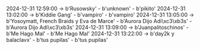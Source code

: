 2024-12-31 12:59:00 -> b'Rusowsky' - b'unknown' - b'pikito'
2024-12-31 13:02:00 -> b'Kiddie Gang' - b'vampiro' - b'vampiro'
2024-12-31 13:05:00 -> b'Yosoymatt, French Braids y Eva de Marce' - b'Aurora Dijo Adi\xc3\xb3s' - b'Aurora Dijo Adi\xc3\xb3s'
2024-12-31 13:09:00 -> b'Juanpalitoschinos' - b'Me Hago Mal' - b'Me Hago Mal'
2024-12-31 13:22:00 -> b'day2k y balaclavx' - b'tus pupilas' - b'tus pupilas'
